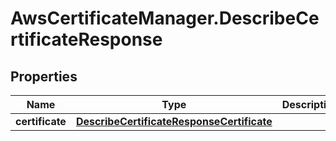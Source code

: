 # AwsCertificateManager.DescribeCertificateResponse

## Properties

Name | Type | Description | Notes
------------ | ------------- | ------------- | -------------
**certificate** | [**DescribeCertificateResponseCertificate**](DescribeCertificateResponseCertificate.md) |  | [optional] 


